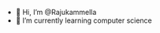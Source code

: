 - 👋 Hi, I’m @Rajukammella
- 🌱 I’m currently learning computer science

<!---
Rajukammella/Rajukammella is a ✨ special ✨ repository because its `README.md` (this file) appears on your GitHub profile.
You can click the Preview link to take a look at your changes.
--->
